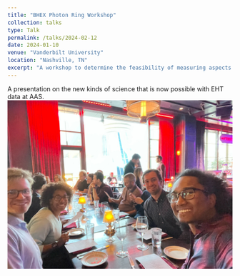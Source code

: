 ```yaml
---
title: "BHEX Photon Ring Workshop"
collection: talks
type: Talk
permalink: /talks/2024-02-12
date: 2024-01-10
venue: "Vanderbilt University"
location: "Nashville, TN"
excerpt: "A workshop to determine the feasibility of measuring aspects of the photon ring with space VLBI."
---
```


A presentation on the new kinds of science that is now possible with EHT data at AAS.
![Workshop Dinner](../images/IMG_0475.jpg)
